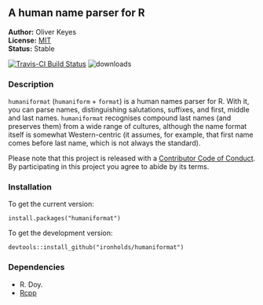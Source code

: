 ## A human name parser for R

__Author:__ Oliver Keyes <br/>
__License:__ [MIT](http://opensource.org/licenses/MIT)<br/>
__Status:__ Stable

[![Travis-CI Build Status](https://travis-ci.org/Ironholds/humaniformat.svg?branch=master)](https://travis-ci.org/Ironholds/rgeolocate) ![downloads](http://cranlogs.r-pkg.org/badges/grand-total/humaniformat)

### Description
`humaniformat` (`humaniform` + `format`) is a human names parser for R. With it, you can parse names, distinguishing salutations, suffixes, and first, middle and last names. `humaniformat` recognises compound last names (and preserves them) from a wide range of cultures, although the name format itself is somewhat Western-centric (it assumes, for example, that first name comes before last name, which is not always the standard).

Please note that this project is released with a [Contributor Code of Conduct](https://github.com/Ironholds/humaniformat/blob/master/CONDUCT.md). By participating in this project you agree to abide by its terms.

### Installation

To get the current version:

    install.packages("humaniformat")

To get the development version:

    devtools::install_github("ironholds/humaniformat")

### Dependencies
* R. Doy.
* [Rcpp](https://cran.r-project.org/package=Rcpp)
